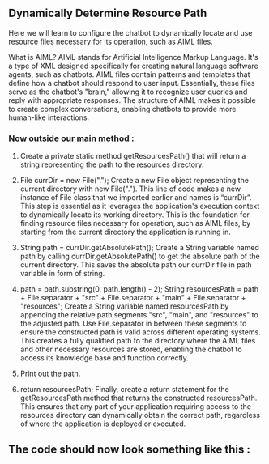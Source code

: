 ## Dynamically Determine Resource Path

Here we will learn to configure the chatbot to dynamically locate and use resource files necessary for its operation, such as AIML files. 

What is AIML?
AIML stands for Artificial Intelligence Markup Language. It's a type of XML designed specifically for creating natural language software agents, such as chatbots. AIML files contain patterns and templates that define how a chatbot should respond to user input. Essentially, these files serve as the chatbot's "brain," allowing it to recognize user queries and reply with appropriate responses. The structure of AIML makes it possible to create complex conversations, enabling chatbots to provide more human-like interactions.

### Now outside our main method :

1. Create a private static method getResourcesPath() that will return a string representing the path to the resources directory.

2. File currDir = new File(".");
Create a new File object representing the current directory with new File("."). This line of code makes a new instance of File class that we imported earlier and names is “currDir”. This step is essential as it leverages the application's execution context to dynamically locate its working directory. This is the foundation for finding resource files necessary for operation, such as AIML files, by starting from the current directory the application is running in.

3. String path = currDir.getAbsolutePath();
Create a String variable named path by calling currDir.getAbsolutePath() to get the absolute path of the current directory. This saves the absolute path our currDir file in path
variable in form of string. 

4. path = path.substring(0, path.length() - 2);
   String resourcesPath = path + File.separator + "src" + File.separator + "main" + File.separator + "resources";
Create a String variable named resourcesPath by appending the relative path segments "src", "main", and "resources" to the adjusted path. Use File.separator in between these segments to ensure the constructed path is valid across different operating systems. This creates a fully qualified path to the directory where the AIML files and other necessary resources are stored, enabling the chatbot to access its knowledge base and function correctly.

5. Print out the path.
  
6. return resourcesPath;
Finally, create a return statement for the getResourcesPath method that returns the constructed resourcesPath. This ensures that any part of your application requiring access to the resources directory can dynamically obtain the correct path, regardless of where the application is deployed or executed.

## The code should now look something like this :
